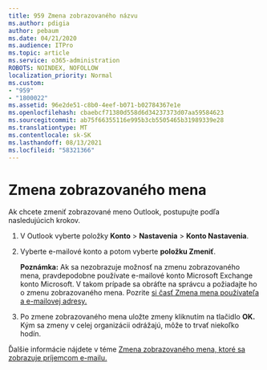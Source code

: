 ```yaml
---
title: 959 Zmena zobrazovaného názvu
ms.author: pdigia
author: pebaum
ms.date: 04/21/2020
ms.audience: ITPro
ms.topic: article
ms.service: o365-administration
ROBOTS: NOINDEX, NOFOLLOW
localization_priority: Normal
ms.custom:
- "959"
- "1800022"
ms.assetid: 96e2de51-c8b0-4eef-b071-b02784367e1e
ms.openlocfilehash: cbaebcf71380d558d6d34237373d07aa59584623
ms.sourcegitcommit: ab75f66355116e995b3cb5505465b31989339e28
ms.translationtype: MT
ms.contentlocale: sk-SK
ms.lasthandoff: 08/13/2021
ms.locfileid: "58321366"
---
```

# <a name="change-your-display-name"></a>Zmena zobrazovaného mena
  
Ak chcete zmeniť zobrazované meno Outlook, postupujte podľa nasledujúcich krokov.
  
1. V Outlook vyberte položky **Konto** \> **Nastavenia** \> **Konto Nastavenia**.

2. Vyberte e-mailové konto a potom vyberte **položku Zmeniť**.

    **Poznámka:** Ak sa nezobrazuje možnosť na zmenu zobrazovaného mena, pravdepodobne používate e-mailové konto Microsoft Exchange konto Microsoft. V takom prípade sa obráťte na správcu a požiadajte ho o zmenu zobrazovaného mena. Pozrite [si časť Zmena mena používateľa a e-mailovej adresy.](https://docs.microsoft.com/microsoft-365/admin/add-users/change-a-user-name-and-email-address)
  
3. Po zmene zobrazovaného mena uložte zmeny kliknutím na tlačidlo **OK.** Kým sa zmeny v celej organizácii odrážajú, môže to trvať niekoľko hodín.

Ďalšie informácie nájdete v téme [Zmena zobrazovaného mena, ktoré sa zobrazuje príjemcom e-mailu.](https://support.office.com/article/2b53331a-ba2a-4803-88dc-ac9fe376c8a9.aspx)
  